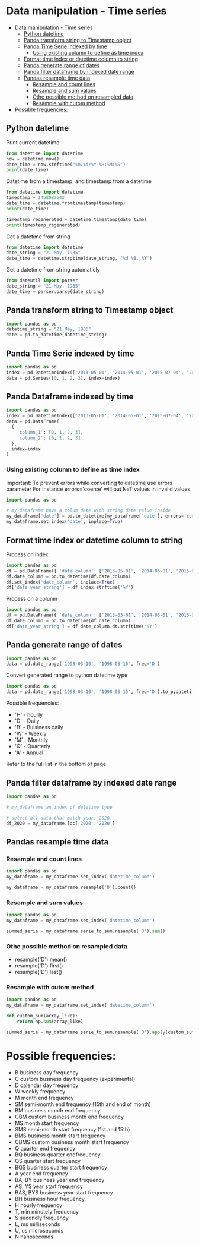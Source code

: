 # Data manipulation - Time series

- [Data manipulation - Time series](#data-manipulation---time-series)
  * [Python datetime](#python-datetime)
  * [Panda transform string to Timestamp object](#panda-transform-string-to-timestamp-object)
  * [Panda Time Serie indexed by time](#panda-time-serie-indexed-by-time)
    + [Using existing column to define as time index](#using-existing-column-to-define-as-time-index)
  * [Format time index or datetime column to string](#format-time-index-or-datetime-column-to-string)
  * [Panda generate range of dates](#panda-generate-range-of-dates)
  * [Panda filter dataframe by indexed date range](#panda-filter-dataframe-by-indexed-date-range)
  * [Pandas resample time data](#pandas-resample-time-data)
    + [Resample and count lines](#resample-and-count-lines)
    + [Resample and sum values](#resample-and-sum-values)
    + [Othe possible method on resampled data](#othe-possible-method-on-resampled-data)
    + [Resample with cutom method](#resample-with-cutom-method)
- [Possible frequencies:](#possible-frequencies-)

## Python datetime

Print current datetime

```python
from datetime import datetime
now = datetime.now()
date_time = now.strftime("%m/%d/%Y %H:%M:%S")
print(date_time)
```
Datetime from a timestamp, and timestamp from a datetime

```python
from datetime import datetime
timestamp = 1458987543
date_time = datetime.fromtimestamp(timestamp)
print(date_time)

timestamp_regenerated = datetime.timestamp(date_time)
print(timestamp_regenerated)
```

Get a datetime from string

```python
from datetime import datetime
date_string = "21 May, 1985"
date_time = datetime.strptime(date_string, "%d %B, %Y")
```

Get a datetime from string automaticly

```python
from dateutil import parser
date_string = "21 May, 1985"
date_time = parser.parse(date_string)
```

## Panda transform string to Timestamp object

```python
import pandas as pd
datetime_string = "21 May, 1985"
date = pd.to_datetime(datetime_string)
```

## Panda Time Serie indexed by time

```python
import pandas as pd
index = pd.DatetimeIndex(['2013-05-01', '2014-05-01', '2015-07-04', '2016-05-01'])
data = pd.Series([0, 1, 2, 3], index=index)
```

## Panda Dataframe indexed by time

```python
import pandas as pd
index = pd.DatetimeIndex(['2013-05-01', '2014-05-01', '2015-07-04', '2016-05-01'])
data = pd.DataFrame(
  {
    'column_1': [0, 1, 2, 3],
    'column_2': [0, 1, 2, 3]
  },
  index=index
)
```

### Using existing column to define as time index

Important: To prevent errors while converting to datetime use errors parameter
For instance errors='coerce' will put NaT values in invalid values

```python
import pandas as pd

# my_dataframe have a colum date with string date value inside
my_dataframe['date'] = pd.to_datetime(my_dataframe['date'], errors='coerce')
my_dataframe.set_index('date', inplace=True)
```

## Format time index or datetime column to string

Process on index

```python
import pandas as pd
df = pd.DataFrame({ 'date_column': ['2013-05-01', '2014-05-01', '2015-07-04', '2016-05-01'] })
df.date_column = pd.to_datetime(df.date_column)
df.set_index('date_column', inplace=True)
df['date_year_string'] = df.index.strftime('%Y')
```

Process on a column

```python
import pandas as pd
df = pd.DataFrame({ 'date_column': ['2013-05-01', '2014-05-01', '2015-07-04', '2016-05-01'] })
df.date_column = pd.to_datetime(df.date_column)
df['date_year_string'] = df.date_column.dt.strftime('%Y')
```

## Panda generate range of dates

```python
import pandas as pd
data = pd.date_range('1998-03-10', '1998-03-15', freq='D')
```

Convert generated range to python datetime type
```python
import pandas as pd
data = pd.date_range('1998-03-10', '1998-03-15', freq='D').to_pydatetime()
```

Possible frequencies:

* 'H' - hourly
* 'D' - Daily
* 'B' - Buisiness daily
* 'W' - Weekly
* 'M' - Monthly
* 'Q' - Quarterly
* 'A' - Annual

Refer to the full list in the bottom of page

## Panda filter dataframe by indexed date range

```python
import pandas as pd

# my_dataframe an index of datetime type

# select all data that match year: 2020
df_2020 = my_dataframe.loc['2020':'2020']
```

## Pandas resample time data

### Resample and count lines

```python
import pandas as pd
my_dataframe = my_dataframe.set_index('datetime_column')

my_dataframe = my_dataframe.resample('D').count() 
```

### Resample and sum values

```python
import pandas as pd
my_dataframe = my_dataframe.set_index('datetime_column')

summed_serie = my_dataframe.serie_to_sum.resample('D').sum() 
```

### Othe possible method on resampled data

* resample('D').mean()
* resample('D').first()
* resample('D').last()

### Resample with cutom method

```python
import pandas as pd
my_dataframe = my_dataframe.set_index('datetime_column')

def custom_sum(array_like):
    return np.sum(array_like)

summed_serie = my_dataframe.serie_to_sum.resample('D').apply(custom_sum)
```

# Possible frequencies:

* B         business day frequency
* C         custom business day frequency (experimental)
* D         calendar day frequency
* W         weekly frequency
* M         month end frequency
* SM        semi-month end frequency (15th and end of month)
* BM        business month end frequency
* CBM       custom business month end frequency
* MS        month start frequency
* SMS       semi-month start frequency (1st and 15th)
* BMS       business month start frequency
* CBMS      custom business month start frequency
* Q         quarter end frequency
* BQ        business quarter endfrequency
* QS        quarter start frequency
* BQS       business quarter start frequency
* A         year end frequency
* BA, BY    business year end frequency
* AS, YS    year start frequency
* BAS, BYS  business year start frequency
* BH        business hour frequency
* H         hourly frequency
* T, min    minutely frequency
* S         secondly frequency
* L, ms     milliseconds
* U, us     microseconds
* N         nanoseconds